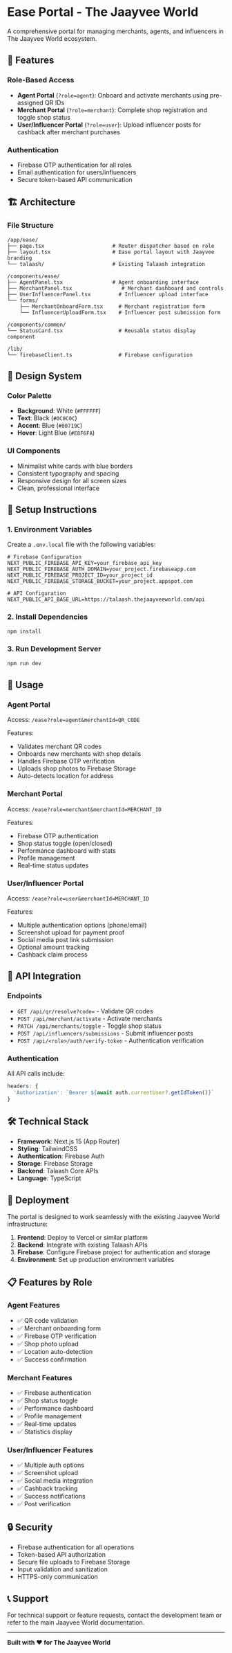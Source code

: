 # Ease Portal - The Jaayvee World

A comprehensive portal for managing merchants, agents, and influencers in The Jaayvee World ecosystem.

## 🚀 Features

### Role-Based Access
- **Agent Portal** (`?role=agent`): Onboard and activate merchants using pre-assigned QR IDs
- **Merchant Portal** (`?role=merchant`): Complete shop registration and toggle shop status
- **User/Influencer Portal** (`?role=user`): Upload influencer posts for cashback after merchant purchases

### Authentication
- Firebase OTP authentication for all roles
- Email authentication for users/influencers
- Secure token-based API communication

## 🏗️ Architecture

### File Structure
```
/app/ease/
├── page.tsx                      # Router dispatcher based on role
├── layout.tsx                    # Ease portal layout with Jaayvee branding
└── talaash/                      # Existing Talaash integration

/components/ease/
├── AgentPanel.tsx                # Agent onboarding interface
├── MerchantPanel.tsx                # Merchant dashboard and controls
├── UserInfluencerPanel.tsx         # Influencer upload interface
└── forms/
    ├── MerchantOnboardForm.tsx     # Merchant registration form
    └── InfluencerUploadForm.tsx    # Influencer post submission form

/components/common/
└── StatusCard.tsx                  # Reusable status display component

/lib/
└── firebaseClient.ts               # Firebase configuration
```

## 🎨 Design System

### Color Palette
- **Background**: White (`#FFFFFF`)
- **Text**: Black (`#0C0C0C`)
- **Accent**: Blue (`#00719C`)
- **Hover**: Light Blue (`#E8F6FA`)

### UI Components
- Minimalist white cards with blue borders
- Consistent typography and spacing
- Responsive design for all screen sizes
- Clean, professional interface

## 🔧 Setup Instructions

### 1. Environment Variables
Create a `.env.local` file with the following variables:

```env
# Firebase Configuration
NEXT_PUBLIC_FIREBASE_API_KEY=your_firebase_api_key
NEXT_PUBLIC_FIREBASE_AUTH_DOMAIN=your_project.firebaseapp.com
NEXT_PUBLIC_FIREBASE_PROJECT_ID=your_project_id
NEXT_PUBLIC_FIREBASE_STORAGE_BUCKET=your_project.appspot.com

# API Configuration
NEXT_PUBLIC_API_BASE_URL=https://talaash.thejaayveeworld.com/api
```

### 2. Install Dependencies
```bash
npm install
```

### 3. Run Development Server
```bash
npm run dev
```

## 📱 Usage

### Agent Portal
Access: `/ease?role=agent&merchantId=QR_CODE`

Features:
- Validates merchant QR codes
- Onboards new merchants with shop details
- Handles Firebase OTP verification
- Uploads shop photos to Firebase Storage
- Auto-detects location for address

### Merchant Portal
Access: `/ease?role=merchant&merchantId=MERCHANT_ID`

Features:
- Firebase OTP authentication
- Shop status toggle (open/closed)
- Performance dashboard with stats
- Profile management
- Real-time status updates

### User/Influencer Portal
Access: `/ease?role=user&merchantId=MERCHANT_ID`

Features:
- Multiple authentication options (phone/email)
- Screenshot upload for payment proof
- Social media post link submission
- Optional amount tracking
- Cashback claim process

## 🔌 API Integration

### Endpoints
- `GET /api/qr/resolve?code=` - Validate QR codes
- `POST /api/merchant/activate` - Activate merchants
- `PATCH /api/merchants/toggle` - Toggle shop status
- `POST /api/influencers/submissions` - Submit influencer posts
- `POST /api/<role>/auth/verify-token` - Authentication verification

### Authentication
All API calls include:
```javascript
headers: {
  'Authorization': `Bearer ${await auth.currentUser?.getIdToken()}`
}
```

## 🛠️ Technical Stack

- **Framework**: Next.js 15 (App Router)
- **Styling**: TailwindCSS
- **Authentication**: Firebase Auth
- **Storage**: Firebase Storage
- **Backend**: Talaash Core APIs
- **Language**: TypeScript

## 🚀 Deployment

The portal is designed to work seamlessly with the existing Jaayvee World infrastructure:

1. **Frontend**: Deploy to Vercel or similar platform
2. **Backend**: Integrate with existing Talaash APIs
3. **Firebase**: Configure Firebase project for authentication and storage
4. **Environment**: Set up production environment variables

## 📋 Features by Role

### Agent Features
- ✅ QR code validation
- ✅ Merchant onboarding form
- ✅ Firebase OTP verification
- ✅ Shop photo upload
- ✅ Location auto-detection
- ✅ Success confirmation

### Merchant Features
- ✅ Firebase authentication
- ✅ Shop status toggle
- ✅ Performance dashboard
- ✅ Profile management
- ✅ Real-time updates
- ✅ Statistics display

### User/Influencer Features
- ✅ Multiple auth options
- ✅ Screenshot upload
- ✅ Social media integration
- ✅ Cashback tracking
- ✅ Success notifications
- ✅ Post verification

## 🔒 Security

- Firebase authentication for all operations
- Token-based API authorization
- Secure file uploads to Firebase Storage
- Input validation and sanitization
- HTTPS-only communication

## 📞 Support

For technical support or feature requests, contact the development team or refer to the main Jaayvee World documentation.

---

**Built with ❤️ for The Jaayvee World**
